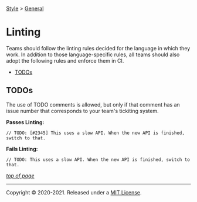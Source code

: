 [Style](../README.md#fynish-style) > [General](./README.md)

# Linting
 

Teams should follow the linting rules decided for the language in which they work. In addition to those language-specific rules, all teams should also adopt the following rules and enforce them in CI.

- [TODOs](#todos)

## TODOs
The use of TODO comments is allowed, but only if that comment has an issue number that corresponds to your team's tickiting system.

**Passes Linting:**
```
// TODO: [#2345] This uses a slow API. When the new API is finished, switch to that.
```

**Fails Linting:**
```
// TODO: This uses a slow API. When the new API is finished, switch to that.
```
    
[_top of page_](#linting)

---
Copyright © 2020-2021. Released under a [MIT License](https://opensource.org/licenses/MIT).
